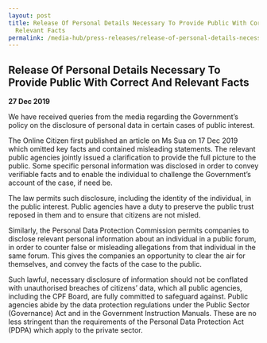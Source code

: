 ```yaml
---
layout: post
title: Release Of Personal Details Necessary To Provide Public With Correct And
  Relevant Facts
permalink: /media-hub/press-releases/release-of-personal-details-necessary-to-provide-public-with-correct-and-relevant-facts
---
```

## Release Of Personal Details Necessary To Provide Public With Correct And Relevant Facts

**27 Dec 2019**

We have received queries from the media regarding the Government’s policy on the disclosure of personal data in certain cases of public interest.

The Online Citizen first published an article on Ms Sua on 17 Dec 2019 which omitted key facts and contained misleading statements. The relevant public agencies jointly issued a clarification to provide the full picture to the public. Some specific personal information was disclosed in order to convey verifiable facts and to enable the individual to challenge the Government’s account of the case, if need be.    

The law permits such disclosure, including the identity of the individual, in the public interest. Public agencies have a duty to preserve the public trust reposed in them and to ensure that citizens are not misled. 

Similarly, the Personal Data Protection Commission permits companies to disclose relevant personal information about an individual in a public forum, in order to counter false or misleading allegations from that individual in the same forum. This gives the companies an opportunity to clear the air for themselves, and convey the facts of the case to the public.

Such lawful, necessary disclosure of information should not be conflated with unauthorised breaches of citizens’ data, which all public agencies, including the CPF Board, are fully committed to safeguard against. Public agencies abide by the data protection regulations under the Public Sector (Governance) Act and in the Government Instruction Manuals. These are no less stringent than the requirements of the Personal Data Protection Act (PDPA) which apply to the private sector.